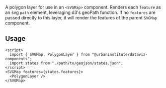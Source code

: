 A polygon layer for use in an `<SVGMap>` component. Renders each `feature` as an svg `path` element, leveraging d3's geoPath function. If no `features` are passed directly to this layer, it will render the features of the parent `SVGMap` component.

## Usage

```svelte
<script>
  import { SVGMap, PolygonLayer } from "@urbaninstitute/dataviz-components";
  import states from "./path/to/geojson/states.json";
</script>
<SVGMap features={states.features}>
  <PolygonLayer />
</SVGMap>

```
